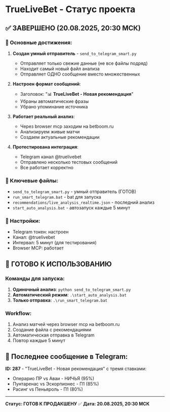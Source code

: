 # TrueLiveBet - Статус проекта

## ✅ ЗАВЕРШЕНО (20.08.2025, 20:30 МСК)

### 🚀 Основные достижения:
1. **Создан умный отправитель** - `send_to_telegram_smart.py`
   - Отправляет только свежие данные (не все файлы подряд)
   - Находит самый новый файл анализа
   - Отправляет ОДНО сообщение вместо множественных

2. **Настроен формат сообщений**:
   - Заголовок: "📊 **TrueLiveBet - Новая рекомендация**"
   - Убраны автоматические фразы
   - Убрано упоминание источника

3. **Работает реальный анализ**:
   - Через browser mcp заходим на betboom.ru
   - Анализируем живые матчи
   - Создаем актуальные рекомендации

4. **Протестирована интеграция**:
   - Telegram канал @truelivebet
   - Отправлено несколько тестовых сообщений
   - Все работает корректно

### 📁 Ключевые файлы:
- `send_to_telegram_smart.py` - умный отправитель (ГОТОВ)
- `run_smart_telegram.bat` - bat для запуска
- `recommendations/live_analysis_realtime.json` - последний анализ
- `start_auto_analysis.bat` - автозапуск каждые 5 минут

### 🔧 Настройки:
- Telegram токен: настроен
- Канал: @truelivebet
- Интервал: 5 минут (для тестирования)
- Browser MCP: работает

## 🎯 ГОТОВО К ИСПОЛЬЗОВАНИЮ

### Команды для запуска:
1. **Одиночный анализ**: `python send_to_telegram_smart.py`
2. **Автоматический режим**: `.\start_auto_analysis.bat`
3. **Только отправка**: `.\run_smart_telegram.bat`

### Workflow:
1. Анализ матчей через browser mcp на betboom.ru
2. Создание файла с рекомендациями
3. Автоматическая отправка в Telegram
4. Повтор каждые 5 минут

## 📱 Последнее сообщение в Telegram:
**ID: 287** - "TrueLiveBet - Новая рекомендация" с тремя ставками:
- Операрио ПР vs Аваи - НИЧЬЯ (95%)
- Пунтаренас vs Эскорпионес - П1 (85%)
- Расинг vs Пеньяроль - П1 (80%)

---
**Статус: ГОТОВ К ПРОДАКШЕНУ** ✅
**Дата: 20.08.2025, 20:30 МСК**
